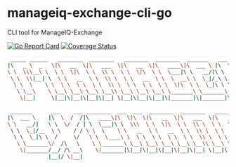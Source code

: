 # manageiq-exchange-cli-go
CLI tool for ManageIQ-Exchange

[![Go Report Card](https://goreportcard.com/badge/github.com/ManageIQ-Exchange/manageiq-exchange-cli-go)](https://goreportcard.com/report/github.com/ManageIQ-Exchange/manageiq-exchange-cli-go)
[![Coverage Status](https://coveralls.io/repos/github/ManageIQ-Exchange/manageiq-exchange-cli-go/badge.svg?branch=master)](https://coveralls.io/github/ManageIQ-Exchange/manageiq-exchange-cli-go)

```bash
 _____ ______   ________  ________   ________  ________  _______   ___  ________
|\   _ \  _   \|\   __  \|\   ___  \|\   __  \|\   ____\|\  ___ \ |\  \|\   __  \
\ \  \\\__\ \  \ \  \|\  \ \  \\ \  \ \  \|\  \ \  \___|\ \   __/|\ \  \ \  \|\  \
 \ \  \\|__| \  \ \   __  \ \  \\ \  \ \   __  \ \  \  __\ \  \_|/_\ \  \ \  \\\  \
  \ \  \    \ \  \ \  \ \  \ \  \\ \  \ \  \ \  \ \  \|\  \ \  \_|\ \ \  \ \  \\\  \
   \ \__\    \ \__\ \__\ \__\ \__\\ \__\ \__\ \__\ \_______\ \_______\ \__\ \_____  \
    \|__|     \|__|\|__|\|__|\|__| \|__|\|__|\|__|\|_______|\|_______|\|__|\|___| \__\
                                                                               \|__|
 _______      ___    ___ ________  ___  ___  ________  ________   ________  _______
|\  ___ \    |\  \  /  /|\   ____\|\  \|\  \|\   __  \|\   ___  \|\   ____\|\  ___ \
\ \   __/|   \ \  \/  / | \  \___|\ \  \\\  \ \  \|\  \ \  \\ \  \ \  \___|\ \   __/|
 \ \  \_|/__  \ \    / / \ \  \    \ \   __  \ \   __  \ \  \\ \  \ \  \  __\ \  \_|/__
  \ \  \_|\ \  /     \/   \ \  \____\ \  \ \  \ \  \ \  \ \  \\ \  \ \  \|\  \ \  \_|\ \
   \ \_______\/  /\   \    \ \_______\ \__\ \__\ \__\ \__\ \__\\ \__\ \_______\ \_______\
    \|_______/__/ /\ __\    \|_______|\|__|\|__|\|__|\|__|\|__| \|__|\|_______|\|_______|
             |__|/ \|__|                                                                 
```
